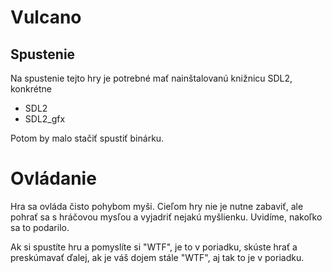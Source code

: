 # Vulcano

## Spustenie

Na spustenie tejto hry je potrebné mať nainštalovanú knižnicu SDL2, konkrétne
* SDL2
* SDL2_gfx

Potom by malo stačiť spustiť binárku.

# Ovládanie

Hra sa ovláda čisto pohybom myši. Cieľom hry nie je nutne zabaviť, ale pohrať sa s hráčovou mysľou
a vyjadriť nejakú myšlienku. Uvidíme, nakoľko sa to podarilo.

Ak si spustíte hru a pomyslíte si "WTF", je to v poriadku, skúste hrať a preskúmavať ďalej, ak je
váš dojem stále "WTF", aj tak to je v poriadku.
